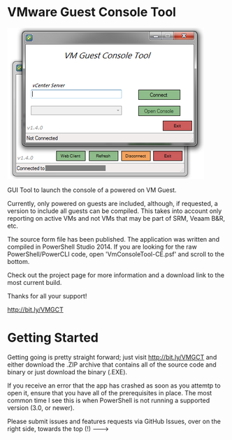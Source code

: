 VMware Guest Console Tool
======================

![VMGCT](https://github.com/vN3rd/VMwareGuestConsoleTool/raw/master/VMGCTv1.4.0.PNG)

GUI Tool to launch the console of a powered on VM Guest.

Currently, only powered on guests are included, although, if requested, a version to include all guests can be compiled. This takes into account only reporting on active VMs and not VMs that may be part of SRM, Veaam B&R, etc.

The source form file has been published. The application was written and compiled in PowerShell Studio 2014. If you are looking for the raw PowerShell/PowerCLI code, open 'VmConsoleTool-CE.psf' and scroll to the bottom.

Check out the project page for more information and a download link to the most current build.

Thanks for all your support!

http://bit.ly/VMGCT

Getting Started
======================

Getting going is pretty straight forward; just visit http://bit.ly/VMGCT and either download the .ZIP archive that contains all of the source code and binary or just download the binary (.EXE).

If you receive an error that the app has crashed as soon as you attemtp to open it, ensure that you have all of the prerequisites in place. The most common time I see this is when PowerShell is not running a supported version (3.0, or newer).

Please submit issues and features requests via GitHub Issues, over on the right side, towards the top (!) --->

